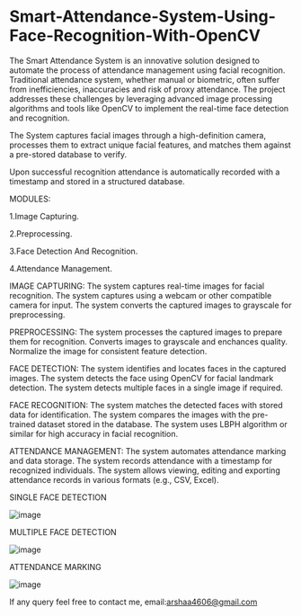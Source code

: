 # Smart-Attendance-System-Using-Face-Recognition-With-OpenCV
The Smart Attendance System is an innovative solution designed to automate the process of attendance management using facial recognition.
Traditional attendance system, whether manual or biometric, often suffer from inefficiencies, inaccuracies and risk of proxy attendance. The project addresses these challenges by leveraging advanced image processing algorithms and tools like OpenCV to implement the real-time face detection and recognition.

The System captures facial images through a high-definition camera, processes them to extract unique facial features, and matches them against a pre-stored database to verify. 

Upon successful recognition attendance is automatically recorded with a timestamp and stored in a structured database. 

MODULES:

1.Image Capturing.

2.Preprocessing.

3.Face Detection And Recognition.

4.Attendance Management. 

IMAGE CAPTURING:
The system captures real-time images for facial recognition.
The system captures using a webcam or other compatible camera for input.
The system converts the captured images to grayscale for preprocessing.

PREPROCESSING:
The system processes the captured images to prepare them for recognition.
Converts images to grayscale and enchances quality.
Normalize the image for consistent feature detection.

FACE DETECTION:
The system identifies and locates faces in the captured images. 
The system detects the face using OpenCV for facial landmark detection.
The system detects multiple faces in a single image if required.
 
FACE RECOGNITION:
The system matches the detected faces with stored data for identification.
The system compares the images with the pre-trained dataset stored in the database.
The system uses LBPH algorithm or similar for high accuracy in facial recognition.

ATTENDANCE MANAGEMENT:
The system automates attendance marking and data storage.
The system records attendance with a timestamp for recognized individuals.
The system allows viewing, editing and exporting attendance records in various formats (e.g., CSV, Excel).

SINGLE FACE DETECTION

![image](https://github.com/user-attachments/assets/93f1aec8-8c88-491f-b102-6b37dcb644e8)

MULTIPLE FACE DETECTION

![image](https://github.com/user-attachments/assets/5d2be381-9cc2-4028-be15-5f7c9984a75e)

ATTENDANCE MARKING 

![image](https://github.com/user-attachments/assets/56897147-a5f0-48a8-82da-9901ee2465b1)


If any query feel free to contact me,
email:arshaa4606@gmail.com








